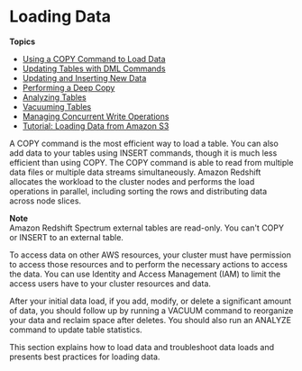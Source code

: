 # Loading Data<a name="t_Loading_data"></a>

**Topics**
+ [Using a COPY Command to Load Data](t_Loading_tables_with_the_COPY_command.md)
+ [Updating Tables with DML Commands](t_Updating_tables_with_DML_commands.md)
+ [Updating and Inserting New Data](t_updating-inserting-using-staging-tables-.md)
+ [Performing a Deep Copy](performing-a-deep-copy.md)
+ [Analyzing Tables](t_Analyzing_tables.md)
+ [Vacuuming Tables](t_Reclaiming_storage_space202.md)
+ [Managing Concurrent Write Operations](c_Concurrent_writes.md)
+ [Tutorial: Loading Data from Amazon S3](tutorial-loading-data.md)

A COPY command is the most efficient way to load a table\. You can also add data to your tables using INSERT commands, though it is much less efficient than using COPY\. The COPY command is able to read from multiple data files or multiple data streams simultaneously\. Amazon Redshift allocates the workload to the cluster nodes and performs the load operations in parallel, including sorting the rows and distributing data across node slices\.

**Note**  
Amazon Redshift Spectrum external tables are read\-only\. You can't COPY or INSERT to an external table\.

To access data on other AWS resources, your cluster must have permission to access those resources and to perform the necessary actions to access the data\. You can use Identity and Access Management \(IAM\) to limit the access users have to your cluster resources and data\.

After your initial data load, if you add, modify, or delete a significant amount of data, you should follow up by running a VACUUM command to reorganize your data and reclaim space after deletes\. You should also run an ANALYZE command to update table statistics\.

This section explains how to load data and troubleshoot data loads and presents best practices for loading data\.